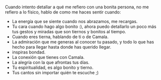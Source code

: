 
Cuando intento detallar a qué me refiero con una bonita persona, no me refiero a lo físico, hablo de como me haces sentir cuando: 

- La energía que se siente cuando nos abrazamos, me recargas. 
- Tu cara cuando hago algo bonito :), ahora puedo detallarlo un poco más tus gestos y miradas que son tiernos y bonitos al tiempo.
- Cuando eres tierna, hablando de ti o de Camala. 
- La admiración que me generas al conocer tu pasado, y todo lo que has hecho para llegar hasta donde has querido llegar.
- inspiras bondad.
- La conexión que tienes con Camala.
- La alegría con la que afrontas tus días.
- Tu espiritualidad, es algo bonito y tierno.
- Tus cantos sin importar quién te escuche ;)
